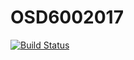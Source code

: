 # OSD6002017
[![Build Status](https://travis-ci.org/raygervais/OSD6002017)](https://travis-ci.org/raygervais/OSD6002017)

